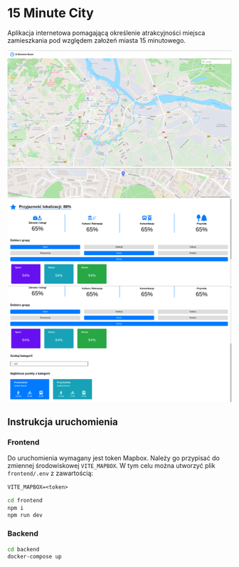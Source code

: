 # 15 Minute City

Aplikacja internetowa pomagającą określenie atrakcyjności miejsca zamieszkania pod względem założeń miasta 15 minutowego.

![image1](https://github.com/Trzcin/HackatonFooBar/blob/main/docs/image1.png?raw=true)
![image2](https://github.com/Trzcin/HackatonFooBar/blob/main/docs/image2.png?raw=true)
![image3](https://github.com/Trzcin/HackatonFooBar/blob/main/docs/image3.png?raw=true)

## Instrukcja uruchomienia

### Frontend

Do uruchomienia wymagany jest token Mapbox. Należy go przypisać do zmiennej środowiskowej `VITE_MAPBOX`.
W tym celu można utworzyć plik `frontend/.env` z zawartością:
```
VITE_MAPBOX=<token>
```

```bash
cd frontend
npm i
npm run dev
```

### Backend

```bash
cd backend
docker-compose up
```
